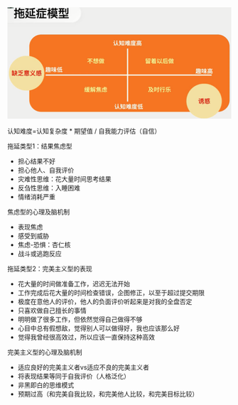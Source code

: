 

<div align="center"> <img src="pics/执行力-拖延症模型.png" width="800"/> </div>

认知难度=认知复杂度 * 期望值 / 自我能力评估（自信）

拖延类型1：结果焦虑型

- 担心结果不好
- 担心他人、自我评价
- 灾难性思维：花大量时间思考结果
- 反刍性思维：入睡困难
- 情绪消耗严重



焦虑型的心理及脑机制

- 表现焦虑
- 感受到威胁
- 焦虑-恐惧：杏仁核
- 战斗或逃跑反应



拖延类型2：完美主义型的表现

- 花大量的时间做准备工作，迟迟无法开始
- 工作完成后花大量的时间检查错误，企图修正，以至于超过提交期限
- 极度在意他人的评价，他人的负面评价听起来是对我的全盘否定
- 只喜欢做自己擅长的事情
- 明明做了很多工作，但依然觉得自己做得不够
- 心目中总有假想敌，觉得别人可以做得好，我也应该那么好
- 觉得我曾经很高效过，所以应该一直保持这种高效



完美主义型的心理及脑机制

- 适应良好的完美主义者vs适应不良的完美主义者
- 将表现结果等同于自我评价（人格泛化）
- 非黑即白的思维模式
- 预期过高（和完美自我比较，和完美他人比较，和完美目标比较）
